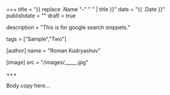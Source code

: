 +++
title = "{{ replace .Name "-" " " | title }}"
date = "{{ .Date }}"
publishdate = ""
draft = true

description = "This is for google search snippets."

tags = ["Sample","Two"]

[author]
    name = "Roman Kudryashov"

[image]
    src = "/images/_____.jpg"

+++

Body copy here...